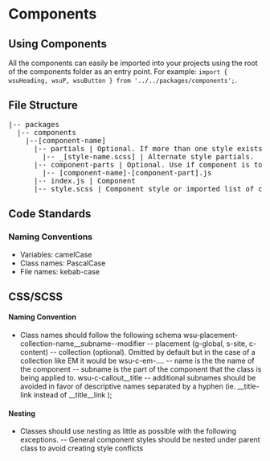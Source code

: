 # Components

## Using Components
All the components can easily be imported into your projects using the root of the components folder as an entry point. For example: `import { wsuHeading, wsuP, wsuButton } from '../../packages/components';`.

## File Structure

<pre>
|-- packages
  |-- components
    |--[component-name]
      |-- partials | Optional. If more than one style exists they should be separated and independent.
        |-- _[style-name.scss] | Alternate style partials.
      |-- component-parts | Optional. Use if component is too overly complex to address in a single root index.js file.
        |-- [component-name]-[component-part].js
      |-- index.js | Component
      |-- style.scss | Component style or imported list of component styles from partials directory 
</pre>

## Code Standards

### Naming Conventions
- Variables: camelCase 
- Class names: PascalCase
- File names: kebab-case

## CSS/SCSS 

#### Naming Convention
- Class names should follow the following schema wsu-placement-collection-name__subname--modifier
-- placement (g-global, s-site, c-content)
-- collection (optional). Omitted by default but in the case of a collection like EM it would be wsu-c-em-....
-- name is the the name of the component
-- subname is the part of the component that the class is being applied to. wsu-c-callout__title
-- additional subnames should be avoided in favor of descriptive names separated by a hyphen (ie. __title-link instead of __title__link );

#### Nesting
- Classes should use nesting as little as possible with the following exceptions.
-- General component styles should be nested under parent class to avoid creating style conflicts 
